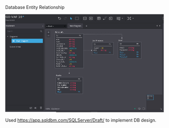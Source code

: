 Database Entity Relationship

![DB Entity Relationship](https://github.com/gowebUSA/MSSA-Project/blob/master/ProjectSteps/ProjectStep4/GO-MAF%20DB%20-%20SqlDBM.png?raw=true)

Used https://app.sqldbm.com/SQLServer/Draft/ to implement DB design.

